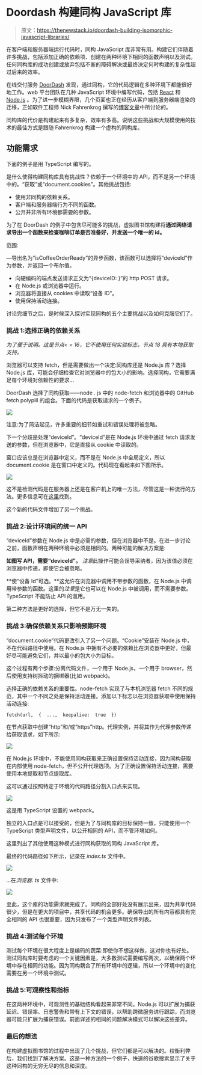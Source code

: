 # Doordash 构建同构 JavaScript 库

> 原文：<https://thenewstack.io/doordash-building-isomorphic-javascript-libraries/>

在客户端和服务器端运行代码时，同构 JavaScript 库非常有用。构建它们伴随着许多挑战，包括添加正确的依赖项、创建在两种环境下相同的函数声明以及测试。任何同构库的成功创建或放弃包括不断的障碍解决或最终决定何时构建的复杂性超过后来的效率。

在线交付服务 [DoorDash](https://www.doordash.com/?ignore_splash_experience=true&&utm_source=Google&utm_medium=SEMb&utm_campaign=CX_US_SE_SB_GO_ACQ_TETXXX_9256288018_RSTRNT_+BR_ACQ_INMKT_GenDeliveryxx_EVG_CPAx_EXA_TZEST_EN_EN_X_DOOR_GO_SE_TXT_XXXXXXXXXX&utm_term=doordash&utm_content=91210141422&kclickid=_k_CjwKCAiAnZCdBhBmEiwA8nDQxbR985j6NZGj2PxhQiiWK1HILiryaW6JvRc6qGEGke6vImKbwOgyaxoCdfkQAvD_BwE_k_&utm_adgroup_id=91210141422&utm_creative_id=562233110360&utm_keyword_id=kwd-63454401416&gclid=CjwKCAiAnZCdBhBmEiwA8nDQxbR985j6NZGj2PxhQiiWK1HILiryaW6JvRc6qGEGke6vImKbwOgyaxoCdfkQAvD_BwE&gclsrc=aw.ds) 发现，通过同构，它的代码逻辑在多种环境下都能很好地工作。web 平台团队在几种 JavaScript 环境中编写代码，包括 [React](https://thenewstack.io/learn-react-start-of-a-frontend-dev-journey/) 和 [Node.js](https://thenewstack.io/what-typescript-brings-to-node-js/) 。为了进一步模糊界限，几个页面也正在经历从客户端到服务器端渲染的迁移，正如软件工程师 Nick Fahrenkrog 撰写的[博客文章](https://doordash.engineering/2022/12/06/five-challenges-to-building-an-isomorphic-javascript-library/)中所讨论的。

同构库的代价是构建起来有多复杂，效率有多高。说明这些挑战和大规模使用的技术的最佳方式是跟随 Fahrenkrog 构建一个虚构的同构库。

## **功能需求**

下面的例子是用 TypeScript 编写的。

是什么使得构建同构库具有挑战性？依赖于一个环境中的 API，而不是另一个环境中的。“获取”或“document.cookies”。其他挑战包括:

*   使用非同构的依赖关系。
*   客户端和服务器端行为不同的函数。
*   公开并非所有环境都需要的参数。

为了在 DoorDash 的例子中包含尽可能多的挑战，虚拟图书馆构建将**通过网络请求导出一个函数来检查咖啡订单是否准备好，并发送一个唯一的 id。**

范围:

—导出名为“isCoffeeOrderReady”的异步函数，该函数可以选择将“deviceId”作为参数，并返回一个布尔值。

*   向硬编码的端点发送请求正文为“{deviceID: <deviceid>}”的 http POST 请求。</deviceid>
*   在 Node.js 或浏览器中运行。
*   浏览器将直接从 cookies 中读取“设备 ID”。
*   使用保持活动连接。

讨论完细节之后，是时候深入探讨实现同构的五个主要挑战以及如何克服它们了。

### **挑战 1:选择正确的依赖关系**

*为了便于说明。这是节点< = 16，它不使用任何实验标志。节点 18 具有本地获取支持。*

浏览器可以支持 fetch，但是需要做出一个决定:同构库还是 Node.js 库？选择 Node.js 库，可能会仔细检查它对浏览器中的包大小的影响。选择同构，它需要满足每个环境对依赖性的要求…

DoorDash 选择了同构获取——node . js 中的 node-fetch 和浏览器中的 GitHub fetch polypill 的组合。下面的代码是获取请求的一个例子。

![](img/0912864fd134a0c369d09ce79ffacccf.png)

注意:为了简洁起见，许多重要的细节如重试和错误处理将被忽略。

下一个分歧是处理“deviceId”。“deviceId”是在 Node.js 环境中通过 fetch 请求发送的参数，但在浏览器中，它是直接从 cookie 中读取的。

窗口应该总是在浏览器中定义，而不是在 Node.js 中全局定义，所以 document.cookie 是在窗口中定义的。代码现在看起来如下图所示。

![](img/fe5a26ddf7e15814faa25175c6a78d7d.png)

这不是检测代码是在服务器上还是在客户机上的唯一方法，尽管这是一种流行的方法。更多信息可在[这里](https://stackoverflow.com/questions/49411796/how-do-i-detect-whether-i-am-on-server-on-client-in-next-js)找到。

这个新的代码文件增加了另一个挑战。

### **挑战 2:设计环境间的统一 API**

“deviceId”参数在 Node.js 中是必需的参数，但在浏览器中不是。在进一步讨论之前，函数声明在两种环境中必须是相同的。两种可能的解决方案是:

**如图写 API，需要“deviceId”。** *注意*此操作可能会误导采纳者，因为该值必须在浏览器中传递，即使它会被忽略。

**使“设备 Id”可选。**这允许在浏览器中调用不带参数的函数，在 Node.js 中调用带参数的函数。这里的*注意*是它也可以在 Node.js 中被调用，而不需要参数。TypeScript 不能防止 API 的滥用。

第二种方法是更好的选择，但它不是万无一失的。

### **挑战 3:确保依赖关系只影响预期环境**

“document.cookie”代码更改引入了另一个问题。“Cookie”安装在 Node.js 中，不在代码路径中使用。在 Node.js 中拥有不必要的依赖比在浏览器中更好，但最好尽可能避免它们，并以最小的包大小为目标。

这个过程有两个步骤:分离代码文件，一个用于 Node.js，一个用于 browser，然后使用支持树抖动的捆绑器(比如 webpack)。

选择正确的依赖关系的重要性。node-fetch 实现了与本机浏览器 fetch 不同的规范，其中一个不同之处是保持活动连接。添加以下标志以在浏览器获取中使用保持活动连接:

```
fetch(url,  {  ...,  keepalive:  true  })

```

在节点获取中创建“http”和/或“https”http。代理实例，并将其作为代理参数传递给获取请求，如下所示:

![](img/56f360748061f5a5a23cbde22511397a.png)

在 Node.js 环境中，不能使用同构获取来正确设置保持活动连接，因为同构获取在内部使用 node-fetch，但不公开代理选项。为了正确设置保持活动连接，需要使用本地提取和节点提取库。

这可以通过按照特定于环境的代码路径分割入口点来实现。

![](img/d7e53045520861e6058e87a9614b9dd6.png)

这是用 TypeScript 设置的 webpack。

独立的入口点是可以接受的，但是为了与同构库的目标保持一致，只能使用一个 TypeScript 类型声明文件，以公开相同的 API，而不管环境如何。

这里列出了其他使用这种模式进行同构获取的同构 JavaScript 库。

最终的代码路径如下所示，记录在 *index.ts* 文件中。

![](img/8fb96e7288cb7b290dd79be5624d5478.png)

…在*浏览器. ts* 文件中:

![](img/692d6ae5da31264e09e4a828007be573.png)

至此，这个库的功能需求就完成了。同构的全部好处没有展示出来，因为共享代码很少，但是在更大的项目中，共享代码的机会更多。确保导出的所有内容都具有完全相同的 API 也很重要，因为只发布了一个类型声明文件列表。

### **挑战 4:测试每个环境**

测试每个环境在很大程度上是编码的蔬菜:即使你不想这样做，这对你也有好处。测试同构库时要考虑的一个关键因素是，大多数测试需要编写两次，以确保两个环境中存在相同的功能。因为同构耦合了所有环境中的逻辑，所以一个环境中的变化需要在另一个环境中测试。

### **挑战 5:可观察性和指标**

在这两种环境中，可观测性的基础结构看起来非常不同。Node.js 可以扩展为捕获延迟、错误率、日志警告和带有上下文的错误，以帮助跨微服务进行跟踪，而浏览器可能只扩展为捕获错误。前面详述的相同的问题解决模式可以解决这些差异。

### **最后的想法**

在构建虚拟图书馆的过程中出现了几个挑战，但它们都是可以解决的。权衡利弊后，我们找到了解决方案。这是一种方法的一个例子，快速的谷歌搜索显示了关于这种同构的无穷无尽的信息和深度。

<svg xmlns:xlink="http://www.w3.org/1999/xlink" viewBox="0 0 68 31" version="1.1"><title>Group</title> <desc>Created with Sketch.</desc></svg>